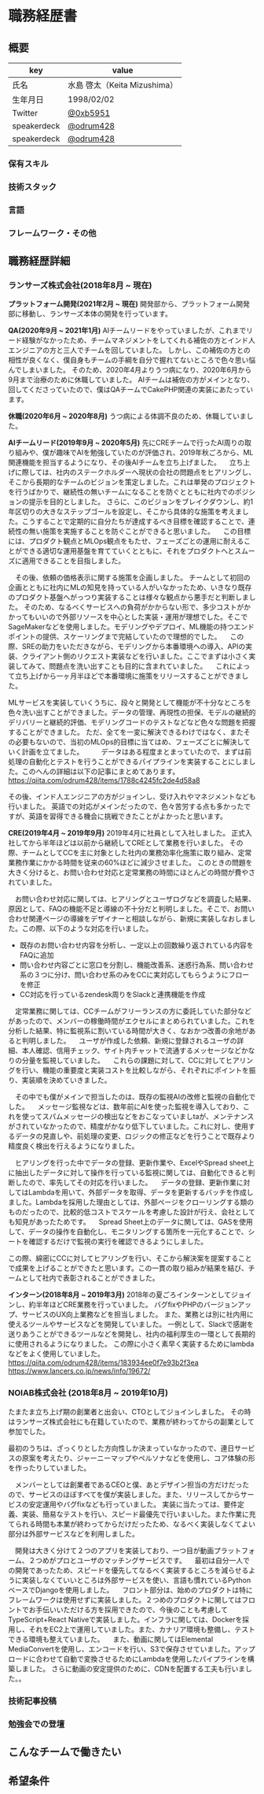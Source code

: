 # 職務経歴書

## 概要

|key|value|
|---|---|
|氏名| 水島 啓太（Keita Mizushima）|
|生年月日|1998/02/02|
|Twitter|[@0xb5951](https://twitter.com/0xb5951)|
|speakerdeck|[@odrum428](https://speakerdeck.com/odrum428)|
|speakerdeck|[@odrum428](https://speakerdeck.com/odrum428)|


### 保有スキル

### 技術スタック

### 言語

### フレームワーク・その他

## 職務経歴詳細

### ランサーズ株式会社(2018年8月 ~ 現在)

**プラットフォーム開発(2021年2月 ~ 現在)**
開発部から、プラットフォーム開発部に移動し、ランサーズ本体の開発を行っています。

**QA(2020年9月 ~ 2021年1月)**
 AIチームリードをやっていましたが、これまでリード経験がなかったため、チームマネジメントをしてくれる補佐の方とインド人エンジニアの方と三人でチームを回していました。
しかし、この補佐の方との相性が良くなく、僕自身もチームの手綱を自分で握れてないところで色々思い悩んでしまいました。
そのため、2020年4月よりうつ病になり、2020年6月から9月まで治療のために休職していました。
AIチームは補佐の方がメインとなり、回してくださっていたので、僕はQAチームでCakePHP関連の実装にあたっています。

**休職(2020年6月 ~ 2020年8月)**
うつ病による体調不良のため、休職していました。

**AIチームリード(2019年9月 ~ 2020年5月)**
先にCREチームで行ったAI周りの取り組みや、僕が趣味でAIを勉強していたのが評価され、2019年秋ごろから、ML関連機能を担当するようになり、その後AIチームを立ち上げました。
　立ち上げに際しては、社内のステークホルダーへ現状の会社の問題点をヒアリングし、そこから長期的なチームのビジョンを策定しました。これは単発のプロジェクトを行うばかりで、継続性の無いチームになることを防ぐとともに社内でのポジションの提示を目的としました。
さらに、このビジョンをブレイクダウンし、約1年区切りの大きなステップゴールを設定し、そこから具体的な施策を考えました。こうすることで定期的に自分たちが達成するべき目標を確認することで、連続性の無い施策を実施することを防ぐことができると思いました。
　この目標には、プロダクト観点とMLOps観点をもたせ、フェーズごとの運用に耐えることができる適切な運用基盤を育てていくとともに、それをプロダクトへとスムーズに適用できることを目指しました。

　その後、依頼の価格表示に関する施策を企画しました。
チームとして初回の企画とともに社内にMLの知見を持っている人がいなかったため、いきなり既存のプロダクト基盤へがっつり実装することは様々な観点から悪手だと判断しました。
そのため、なるべくサービスへの負荷がかからない形で、多少コストがかかってもいいので外部リソースを中心とした実装・運用が理想でした。そこでSageMakerなどを使用しました。モデリングやデプロイ、ML機能の持つエンドポイントの提供、スケーリングまで完結していたので理想的でした。
　この際、SREの助力をいただきながら、モデリングから本番環境への導入、APIの実装、クライアント側のリクエスト実装などを行いました。ここでまずは小さく実装してみて、問題点を洗い出すことも目的に含まれていました。
　これによって立ち上げから一ヶ月半ほどで本番環境に施策をリリースすることができました。

MLサービスを実装していくうちに、段々と開発として機能が不十分なところを色々洗い出すことができました。データの管理、再現性の担保、モデルの継続的デリバリーと継続的評価、モデリングコードのテストなどなど色々な問題を把握することができました。
ただ、全てを一変に解決できるわけではなく、またその必要もないので、当初のMLOps的目標に当てはめ、フェーズごとに解決していく計画を立てました。
　
　データはある程度まとまっていたので、まずは前処理の自動化とテストを行うことができるパイプラインを実装することにしました。このへんの詳細は以下の記事にまとめてあります。
https://qiita.com/odrum428/items/1788c4245fc2de4d58a8

その後、インド人エンジニアの方がジョインし、受け入れやマネジメントなども行いました。
英語での対応がメインだったので、色々苦労する点も多かったですが、英語を習得できる機会に挑戦できたことがよかったと思います。

**CRE(2019年4月 ~ 2019年9月)**
2019年4月に社員として入社しました。
正式入社してから半年ほどは以前から継続してCREとして業務を行いました。
その際、チームとしてCCを主に対象とした社内の業務効率化施策に取り組み、定常業務作業にかかる時間を従来の60%ほどに減少させました。
このときの問題を大きく分けると、お問い合わせ対応と定常業務の時間にほとんどの時間が費やされていました。

　お問い合わせ対応に関しては、ヒアリングとユーザログなどを調査した結果、原因として、FAQの機能不足と導線の不十分だと判明しました。そこで、お問い合わせ関連ページの導線をデザイナーと相談しながら、新規に実装しなおしました。この際、以下のような対応を行いました。

- 既存のお問い合わせ内容を分析し、一定以上の回数繰り返されている内容をFAQに追加
- 問い合わせ内容ごとに窓口を分割し、機能改善系、迷惑行為系、問い合わせ系の３つに分け、問い合わせ系のみをCCに実対応してもらうようにフローを修正
- CC対応を行っているzendesk周りをSlackと連携機能を作成

　定常業務に関しては、CCチームがフリーランスの方に委託していた部分などがあったので、メンバーの稼働時間がエクセルにまとめられていました。これを分析した結果、特に監視系に割いている時間が大きく、なおかつ改善の余地があると判明しました。
　ユーザが作成した依頼、新規に登録されるユーザの詳細、本人確認、信用チェック、サイト内チャットで流通するメッセージなどかなりの分量を監視していました。
　これらの課題に対して、CCに対してヒアリングを行い、機能の重要度と実装コストを比較しながら、それぞれにポイントを振り、実装順を決めていきました。

　その中でも僕がメインで担当したのは、既存の監視AIの改修と監視の自動化でした。
　メッセージ監視などは、数年前にAIを使った監視を導入しており、これを使ってスパムメッセージの検出などをおこなっていましtaが、メンテナンスがされていなかったので、精度がかなり低下していました。これに対し、使用するデータの見直しや、前処理の変更、ロジックの修正などを行うことで既存より精度良く検出を行えるようになりました。

　ヒアリングを行った中でデータの登録、更新作業や、ExcelやSpread sheet上に抽出したデータに対して操作を行っている監視に関しては、自動化できると判断したので、率先してその対応を行いました。
　データの登録、更新作業に対してはLambdaを用いて、外部データを取得、データを更新するバッチを作成しました。Lambdaを採用した理由としては、外部ページをクローリングする類のものだったので、比較的低コストでスケールを考慮した設計が行え、会社としても知見があったためです。
　Spread Sheet上のデータに関しては、GASを使用して、データの操作を自動化し、モニタリングする箇所を一元化することで、シートを確認するだけで監視の実行を確認できるようにしました。

この際、綿密にCCに対してヒアリングを行い、そこから解決案を提案することで成果を上げることができたと思います。この一貫の取り組みが結果を結び、チームとして社内で表彰されることができました。

**インターン(2018年8月 ~ 2019年3月)**
2018年の夏ごろインターンとしてジョインし、約半年ほどCRE業務を行っていました。
バグfixやPHPのバージョンアップ、サービスのUX向上業務などを担当しました。
また、業務とは別に社内用に使えるツールやサービスなどを開発していました。
一例として、Slackで感謝を送りあうことができるツールなどを開発し、社内の福利厚生の一環として長期的に使用されるようになりました。
この際に小さく素早く実装するためにlambdaなどをよく使用していました。
https://qiita.com/odrum428/items/183934ee0f7e93b2f3ea
https://www.lancers.co.jp/news/info/19672/

### NOIAB株式会社 (2018年8月 ~ 2019年10月)
たまたま立ち上げ期の創業者と出会い、CTOとしてジョインしました。
その時はランサーズ株式会社にも在籍していたので、業務が終わってからの副業として参加でした。

最初のうちは、ざっくりとした方向性しか決まっていなかったので、連日サービスの原案を考えたり、ジャーニーマップやペルソナなどを使用し、コア体験の形を作ったりしていました。

　メンバーとしては創業者であるCEOと僕、あとデザイン担当の方だけだったので、サービスのほぼすべてを僕が実装しました。また、リリースしてからサービスの安定運用やバグfixなども行っていました。
実装に当たっては、要件定義、実装、簡易なテストを行い、スピード最優先で行いまいした。また作業に充てられる時間も本業が終わってからだけだったため、なるべく実装しなくてよい部分は外部サービスなどを利用しました。

　開発は大きく分けて２つのアプリを実装しており、一つ目が動画プラットフォーム、２つめがプロとユーザのマッチングサービスです。
　最初は自分一人での開発であったため、スピードを優先してなるべく実装するところを減らせるように実装しなくていいところは外部サービスを使い、言語も慣れているPythonベースでDjangoを使用しました。
　フロント部分は、始めのプロダクトは特にフレームワークは使用せずに実装しました。２つめのプロダクトに関してはフロントでお手伝いいただける方を採用できたので、今後のことも考慮してTypeScript+React Nativeで実装しました。インフラに関しては、Dockerを採用し、それをEC2上で運用していました。また、カナリア環境も整備し、テストできる環境も整えていました。
　また、動画に関してはElemental MediaConvertを使用し、エンコードを行い、S3で保存させていました。アップロードに合わせて自動で変換させるためにLambdaを使用したパイプラインを構築しました。
さらに動画の安定提供のために、CDNを配置する工夫も行いました。。

### 技術記事投稿

### 勉強会での登壇

## こんなチームで働きたい

## 希望条件
